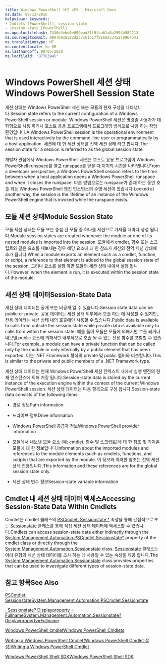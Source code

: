 ```yaml
---
title: Windows PowerShell 세션 상태 | Microsoft Docs
ms.date: 09/13/2016
helpviewer_keywords:
- Cmdlets [PowerShell], session state
- session state [PowerShell]
ms.openlocfilehash: 7436e3ebd0e099ead81f9fea01a0a2994b982213
ms.sourcegitcommit: 0907b8c6322d2c7c61b17f8168d53452c8964b41
ms.translationtype: MT
ms.contentlocale: ko-KR
ms.lasthandoff: 08/05/2020
ms.locfileid: "87783945"
---
```

# <a name="windows-powershell-session-state"></a><span data-ttu-id="40f68-102">Windows PowerShell 세션 상태</span><span class="sxs-lookup"><span data-stu-id="40f68-102">Windows PowerShell Session State</span></span>

<span data-ttu-id="40f68-103">세션 상태는 Windows PowerShell 세션 또는 모듈의 현재 구성을 나타냅니다.</span><span class="sxs-lookup"><span data-stu-id="40f68-103">Session state refers to the current configuration of a Windows PowerShell session or module.</span></span> <span data-ttu-id="40f68-104">Windows PowerShell 세션은 명령줄 사용자가 대화형으로 사용 하거나 호스트 응용 프로그램에서 프로그래밍 방식으로 사용 하는 작업 환경입니다.</span><span class="sxs-lookup"><span data-stu-id="40f68-104">A Windows PowerShell session is the operational environment that is used interactively by the command-line user or programmatically by a host application.</span></span> <span data-ttu-id="40f68-105">세션에 대 한 세션 상태를 전역 세션 상태 라고 합니다.</span><span class="sxs-lookup"><span data-stu-id="40f68-105">The session state for a session is referred to as the global session state.</span></span>

<span data-ttu-id="40f68-106">개발자 관점에서 Windows PowerShell 세션은 호스트 응용 프로그램이 Windows PowerShell runspace를 열고 runspace를 닫을 때 까지의 시간을 나타냅니다.</span><span class="sxs-lookup"><span data-stu-id="40f68-106">From a developer perspective, a Windows PowerShell session refers to the time between when a host application opens a Windows PowerShell runspace and when it closes the runspace.</span></span> <span data-ttu-id="40f68-107">다른 방법으로는 runspace가 존재 하는 동안 호출 되는 Windows PowerShell 엔진 인스턴스의 수명 세션이 있습니다.</span><span class="sxs-lookup"><span data-stu-id="40f68-107">Looked at another way, the session is the lifetime of an instance of the Windows PowerShell engine that is invoked while the runspace exists.</span></span>

## <a name="module-session-state"></a><span data-ttu-id="40f68-108">모듈 세션 상태</span><span class="sxs-lookup"><span data-stu-id="40f68-108">Module Session State</span></span>

<span data-ttu-id="40f68-109">모듈 세션 상태는 모듈 또는 중첩 된 모듈 중 하나를 세션으로 가져올 때마다 생성 됩니다.</span><span class="sxs-lookup"><span data-stu-id="40f68-109">Module session states are created whenever the module or one of its nested modules is imported into the session.</span></span> <span data-ttu-id="40f68-110">모듈에서 cmdlet, 함수 또는 스크립트와 같은 요소를 내보내는 경우 해당 요소에 대 한 참조가 세션의 전역 세션 상태에 추가 됩니다.</span><span class="sxs-lookup"><span data-stu-id="40f68-110">When a module exports an element such as a cmdlet, function, or script, a reference to that element is added to the global session state of the session.</span></span> <span data-ttu-id="40f68-111">그러나 요소를 실행 하면 모듈의 세션 상태 내에서 실행 됩니다.</span><span class="sxs-lookup"><span data-stu-id="40f68-111">However, when the element is run, it is executed within the session state of the module.</span></span>

## <a name="session-state-data"></a><span data-ttu-id="40f68-112">세션 상태 데이터</span><span class="sxs-lookup"><span data-stu-id="40f68-112">Session-State Data</span></span>

<span data-ttu-id="40f68-113">세션 상태 데이터는 공개 또는 비공개 일 수 있습니다.</span><span class="sxs-lookup"><span data-stu-id="40f68-113">Session state data can be public or private.</span></span> <span data-ttu-id="40f68-114">공용 데이터는 세션 상태 외부에서 호출 하는 데 사용할 수 있지만, 전용 데이터는 세션 상태 내의 호출에만 사용할 수 있습니다.</span><span class="sxs-lookup"><span data-stu-id="40f68-114">Public data is available to calls from outside the session state while private data is available only to calls from within the session state.</span></span> <span data-ttu-id="40f68-115">예를 들어 모듈은 모듈에 의해서만 호출 되거나 내보낸 public 요소에 의해서만 내부적으로 호출 될 수 있는 전용 함수를 포함할 수 있습니다.</span><span class="sxs-lookup"><span data-stu-id="40f68-115">For example, a module can have a private function that can be called only by the module or only internally by a public element that has been exported.</span></span> <span data-ttu-id="40f68-116">이는 .NET Framework 형식의 private 및 public 멤버와 비슷합니다.</span><span class="sxs-lookup"><span data-stu-id="40f68-116">This is similar to the private and public members of a .NET Framework type.</span></span>

<span data-ttu-id="40f68-117">세션 상태 데이터는 현재 Windows PowerShell 세션 컨텍스트 내에서 실행 엔진의 현재 인스턴스에 의해 저장 됩니다.</span><span class="sxs-lookup"><span data-stu-id="40f68-117">Session-state data is stored by the current instance of the execution engine within the context of the current Windows PowerShell session.</span></span> <span data-ttu-id="40f68-118">세션 상태 데이터는 다음 항목으로 구성 됩니다.</span><span class="sxs-lookup"><span data-stu-id="40f68-118">Session-state data consists of the following items:</span></span>

- <span data-ttu-id="40f68-119">경로 정보</span><span class="sxs-lookup"><span data-stu-id="40f68-119">Path information</span></span>

- <span data-ttu-id="40f68-120">드라이브 정보</span><span class="sxs-lookup"><span data-stu-id="40f68-120">Drive information</span></span>

- <span data-ttu-id="40f68-121">Windows PowerShell 공급자 정보</span><span class="sxs-lookup"><span data-stu-id="40f68-121">Windows PowerShell provider information</span></span>

- <span data-ttu-id="40f68-122">모듈에서 내보낸 모듈 요소 (예: cmdlet, 함수 및 스크립트)에 대 한 참조 및 가져온 모듈에 대 한 정보입니다.</span><span class="sxs-lookup"><span data-stu-id="40f68-122">Information about the imported modules and references to the module elements (such as cmdlets, functions, and scripts) that are exported by the module.</span></span> <span data-ttu-id="40f68-123">이 정보와 이러한 참조는 전역 세션 상태 전용입니다.</span><span class="sxs-lookup"><span data-stu-id="40f68-123">This information and these references are for the global session state only.</span></span>

- <span data-ttu-id="40f68-124">세션 상태 변수 정보</span><span class="sxs-lookup"><span data-stu-id="40f68-124">Session-state variable information</span></span>

## <a name="accessing-session-state-data-within-cmdlets"></a><span data-ttu-id="40f68-125">Cmdlet 내 세션 상태 데이터 액세스</span><span class="sxs-lookup"><span data-stu-id="40f68-125">Accessing Session-State Data Within Cmdlets</span></span>

<span data-ttu-id="40f68-126">Cmdlet은 cmdlet 클래스의 [PSCmdlet. Sessionstate \*](/dotnet/api/System.Management.Automation.PSCmdlet.SessionState) 속성을 통해 간접적으로 또는 [Sessionstate](/dotnet/api/System.Management.Automation.SessionState) 클래스를 통해 직접 세션 상태 데이터에 액세스할 수 있습니다.</span><span class="sxs-lookup"><span data-stu-id="40f68-126">Cmdlets can access session-state data either indirectly through the [System.Management.Automation.PSCmdlet.Sessionstate\*](/dotnet/api/System.Management.Automation.PSCmdlet.SessionState) property of the cmdlet class or directly through the [System.Management.Automation.Sessionstate](/dotnet/api/System.Management.Automation.SessionState) class.</span></span> <span data-ttu-id="40f68-127">[Sessionstate](/dotnet/api/System.Management.Automation.SessionState) 클래스는 여러 유형의 세션 상태 데이터를 조사 하는 데 사용할 수 있는 속성을 제공 합니다.</span><span class="sxs-lookup"><span data-stu-id="40f68-127">The [System.Management.Automation.Sessionstate](/dotnet/api/System.Management.Automation.SessionState) class provides properties that can be used to investigate different types of session-state data.</span></span>

## <a name="see-also"></a><span data-ttu-id="40f68-128">참고 항목</span><span class="sxs-lookup"><span data-stu-id="40f68-128">See Also</span></span>

[<span data-ttu-id="40f68-129">PSCmdlet. Sessionstate</span><span class="sxs-lookup"><span data-stu-id="40f68-129">System.Management.Automation.PSCmdlet.Sessionstate</span></span>](/dotnet/api/System.Management.Automation.PSCmdlet.SessionState)

[<span data-ttu-id="40f68-130">. Sessionstate? Displayproperty = Fullname</span><span class="sxs-lookup"><span data-stu-id="40f68-130">System.Management.Automation.Sessionstate?Displayproperty=Fullname</span></span>](/dotnet/api/System.Management.Automation.SessionState)

[<span data-ttu-id="40f68-131">Windows PowerShell cmdlet</span><span class="sxs-lookup"><span data-stu-id="40f68-131">Windows PowerShell Cmdlets</span></span>](./cmdlet-overview.md)

[<span data-ttu-id="40f68-132">Writing a Windows PowerShell Cmdlet(Windows PowerShell Cmdlet 작성)</span><span class="sxs-lookup"><span data-stu-id="40f68-132">Writing a Windows PowerShell Cmdlet</span></span>](./writing-a-windows-powershell-cmdlet.md)

[<span data-ttu-id="40f68-133">Windows PowerShell Shell SDK</span><span class="sxs-lookup"><span data-stu-id="40f68-133">Windows PowerShell Shell SDK</span></span>](../windows-powershell-reference.md)
